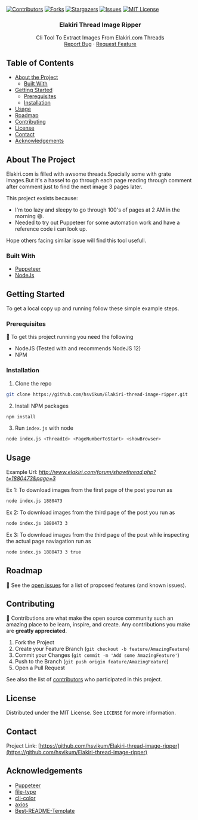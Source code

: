 

<!-- PROJECT SHIELDS -->
[![Contributors][contributors-shield]][contributors-url]
[![Forks][forks-shield]][forks-url]
[![Stargazers][stars-shield]][stars-url]
[![Issues][issues-shield]][issues-url]
[![MIT License][license-shield]][license-url]

<!-- PROJECT LOGO -->
<p align="center">
  <h3 align="center">Elakiri Thread Image Ripper</h3>
  <p align="center">
    Cli Tool To Extract Images From Elakiri.com Threads
    <br />
    <a href="https://github.com/hsvikum/Elakiri-thread-image-ripper/issues">Report Bug</a>
    ·
    <a href="https://github.com/hsvikum/Elakiri-thread-image-ripper/issues">Request Feature</a>
  </p>
</p>



<!-- TABLE OF CONTENTS -->
## Table of Contents

* [About the Project](#about-the-project)
  * [Built With](#built-with)
* [Getting Started](#getting-started)
  * [Prerequisites](#prerequisites)
  * [Installation](#installation)
* [Usage](#usage)
* [Roadmap](#roadmap)
* [Contributing](#contributing)
* [License](#license)
* [Contact](#contact)
* [Acknowledgements](#acknowledgements)



<!-- ABOUT THE PROJECT -->
## About The Project

Elakiri.com is filled with awsome threads.Specially some with grate images.But it's a hassel to go through each page reading through comment after comment just to find the next image 3 pages later.

This project exsists because:
* I'm too lazy and sleepy to go through 100's of pages at 2 AM in the morning :smile:.
* Needed to try out Puppeteer for some automation work and have a reference code i can look up.

Hope others facing similar issue will find this tool usefull.

### Built With
* [Puppeteer](https://github.com/puppeteer/puppeteer)
* [NodeJs](https://nodejs.org)



<!-- GETTING STARTED -->
## Getting Started

To get a local copy up and running follow these simple example steps.

### Prerequisites

:vertical_traffic_light: To get this project running you need the following
* NodeJS (Tested with and recommends NodeJS 12)
* NPM 

### Installation

1. Clone the repo
```sh
git clone https://github.com/hsvikum/Elakiri-thread-image-ripper.git
```
2. Install NPM packages
```sh
npm install
```
3. Run `index.js` with node
```sh
node index.js <ThreadId> <PageNumberToStart> <showBrowser>
```
<!-- USAGE EXAMPLES -->
## Usage
Example Url: _http://www.elakiri.com/forum/showthread.php?t=1880473&page=3_

Ex 1: To download images from the first page of the post you run as
```sh
node index.js 1880473
```

Ex 2: To download images from the third page of the post you run as
```sh
node index.js 1880473 3
```

Ex 3: To download images from the third page of the post while inspecting the actual page naviagation run as
```sh
node index.js 1880473 3 true
```

<!-- ROADMAP -->
## Roadmap
:checkered_flag: See the [open issues](https://github.com/hsvikum/Elakiri-thread-image-ripper/issues) for a list of proposed features (and known issues).



<!-- CONTRIBUTING -->
## Contributing

:construction: Contributions are what make the open source community such an amazing place to be learn, inspire, and create. Any contributions you make are **greatly appreciated**.

1. Fork the Project
2. Create your Feature Branch (`git checkout -b feature/AmazingFeature`)
3. Commit your Changes (`git commit -m 'Add some AmazingFeature'`)
4. Push to the Branch (`git push origin feature/AmazingFeature`)
5. Open a Pull Request

See also the list of [contributors](https://github.com/hsvikum/Elakiri-thread-image-ripper/contributors) who participated in this project.

<!-- LICENSE -->
## License

Distributed under the MIT License. See `LICENSE` for more information.



<!-- CONTACT -->
## Contact

Project Link: [https://github.com/hsvikum/Elakiri-thread-image-ripper](https://github.com/hsvikum/Elakiri-thread-image-ripper)



<!-- ACKNOWLEDGEMENTS -->
## Acknowledgements
* [Puppeteer](https://github.com/puppeteer/puppeteer)
* [file-type](https://github.com/sindresorhus/file-type)
* [cli-color](https://github.com/medikoo/cli-color)
* [axios](https://github.com/axios/axios)
* [Best-README-Template](https://github.com/hsvikum/Best-README-Template)

<!-- MARKDOWN LINKS & IMAGES -->
[contributors-shield]: https://img.shields.io/github/contributors/hsvikum/Elakiri-thread-image-ripper.svg?style=flat-square
[contributors-url]: https://github.com/hsvikum/Elakiri-thread-image-ripper/graphs/contributors
[forks-shield]: https://img.shields.io/github/forks/hsvikum/Elakiri-thread-image-ripper.svg?style=flat-square
[forks-url]: https://github.com/hsvikum/Elakiri-thread-image-ripper/network/members
[stars-shield]: https://img.shields.io/github/stars/hsvikum/Elakiri-thread-image-ripper.svg?style=flat-square
[stars-url]: https://github.com/hsvikum/Elakiri-thread-image-ripper/stargazers
[issues-shield]: https://img.shields.io/github/issues/hsvikum/Elakiri-thread-image-ripper.svg?style=flat-square
[issues-url]: https://github.com/hsvikum/Elakiri-thread-image-ripper/issues
[license-shield]: https://img.shields.io/github/license/hsvikum/Elakiri-thread-image-ripper.svg?style=flat-square
[license-url]: https://github.com/hsvikum/Elakiri-thread-image-ripper/blob/master/LICENSE.txt
